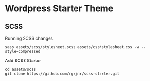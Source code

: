 # Wordpress Starter Theme

## SCSS

Running SCSS changes

    sass assets/scss/stylesheet.scss assets/css/stylesheet.css -w --style=compressed

Add SCSS Starter

    cd assets/scss
    git clone https://github.com/rgrjnr/scss-starter.git

